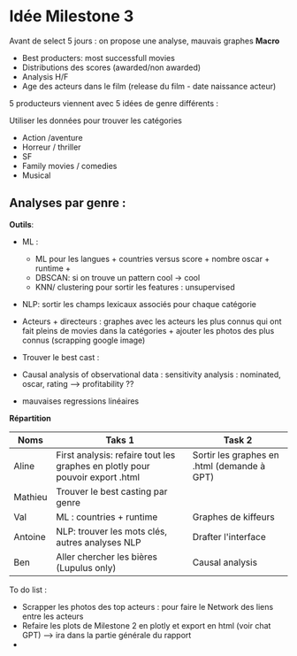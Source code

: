 # Idée Milestone 3

Avant de select 5 jours : on propose une analyse, mauvais graphes **Macro**
- Best producters: most successfull movies
- Distributions des scores (awarded/non awarded)
- Analysis H/F
- Age des acteurs dans le film (release du film - date naissance acteur)



5 producteurs viennent avec 5 idées de genre différents : 

Utiliser les données pour trouver les catégories

- Action /aventure 
- Horreur / thriller
- SF
- Family movies / comedies
- Musical

Analyses par genre : 
- 




**Outils**: 
- ML : 
    - ML pour les langues + countries versus score + nombre oscar + runtime +  
    - DBSCAN: si on trouve un pattern cool -> cool
    - KNN/ clustering pour sortir les features : unsupervised

- NLP: sortir les champs lexicaux associés pour chaque catégorie
- Acteurs + directeurs : graphes avec les acteurs les plus connus qui ont fait pleins de movies dans la catégories + ajouter les photos des plus connus (scrapping google image)
- Trouver le best cast : 
- Causal analysis of observational data : sensitivity analysis : nominated, oscar, rating --> profitability ?? 
- mauvaises regressions linéaires



**Répartition**

| Noms | Taks 1 | Task 2 |
|--------|--------|--------|
|Aline|First analysis: refaire tout les graphes en plotly pour pouvoir export .html|Sortir les graphes en .html (demande à GPT) |
|Mathieu|Trouver le best casting par genre | |
|Val|ML : countries + runtime |Graphes de kiffeurs |
|Antoine| NLP: trouver les mots clés, autres analyses NLP|Drafter l'interface|
|Ben|Aller chercher les bières  (Lupulus only)| Causal analysis|

To do list : 
- Scrapper les photos des top acteurs : pour faire le Network des liens entre les acteurs
- Refaire les plots de Milestone 2 en plotly et export en html (voir chat GPT) --> ira dans la partie générale du rapport
- 



